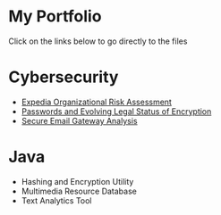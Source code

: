 # My Portfolio
Click on the links below to go directly to the files
# Cybersecurity
- [Expedia Organizational Risk Assessment](https://github.com/EKGA/Cybersecurity/blob/main/Writing/Organizational%20Risk%20Measurement%20Analysis.pdf)
- [Passwords and Evolving Legal Status of Encryption](https://github.com/EKGA/Cybersecurity/blob/main/Writing/Evolving%20Legal%20Status%20of%20Encryption.pdf)
- [Secure Email Gateway Analysis](https://github.com/EKGA/Cybersecurity/blob/main/Writing/Secure%20Email%20Gateway%20Analysis.pdf)
# Java
- Hashing and Encryption Utility
- Multimedia Resource Database
- Text Analytics Tool
